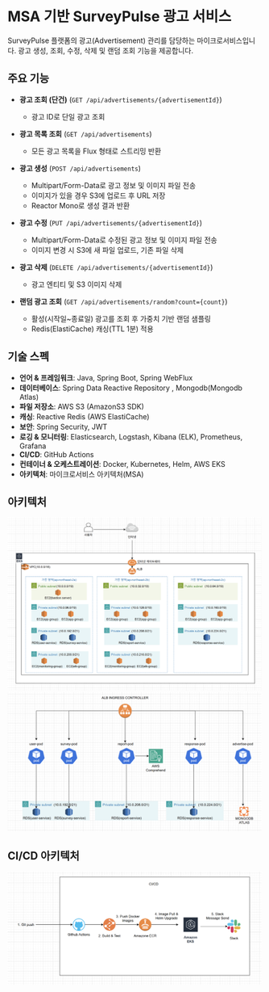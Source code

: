 # MSA 기반 SurveyPulse 광고 서비스

SurveyPulse 플랫폼의 광고(Advertisement) 관리를 담당하는 마이크로서비스입니다.
광고 생성, 조회, 수정, 삭제 및 랜덤 조회 기능을 제공합니다.

## 주요 기능

- **광고 조회 (단건)** (`GET /api/advertisements/{advertisementId}`)
  - 광고 ID로 단일 광고 조회

- **광고 목록 조회** (`GET /api/advertisements`)
  - 모든 광고 목록을 Flux 형태로 스트리밍 반환

- **광고 생성** (`POST /api/advertisements`)
  - Multipart/Form-Data로 광고 정보 및 이미지 파일 전송
  - 이미지가 있을 경우 S3에 업로드 후 URL 저장
  - Reactor Mono로 생성 결과 반환

- **광고 수정** (`PUT /api/advertisements/{advertisementId}`)
  - Multipart/Form-Data로 수정된 광고 정보 및 이미지 파일 전송
  - 이미지 변경 시 S3에 새 파일 업로드, 기존 파일 삭제

- **광고 삭제** (`DELETE /api/advertisements/{advertisementId}`)
  - 광고 엔티티 및 S3 이미지 삭제

- **랜덤 광고 조회** (`GET /api/advertisements/random?count={count}`)
  - 활성(시작일~종료일) 광고를 조회 후 가중치 기반 랜덤 샘플링
  - Redis(ElastiCache) 캐싱(TTL 1분) 적용

## 기술 스펙

- **언어 & 프레임워크**: Java, Spring Boot, Spring WebFlux
- **데이터베이스**: Spring Data Reactive Repository , Mongodb(Mongodb Atlas)
- **파일 저장소**: AWS S3 (AmazonS3 SDK)
- **캐싱**: Reactive Redis (AWS ElastiCache)
- **보안**: Spring Security, JWT
- **로깅 & 모니터링**: Elasticsearch, Logstash, Kibana (ELK), Prometheus, Grafana
- **CI/CD**: GitHub Actions
- **컨테이너 & 오케스트레이션**: Docker, Kubernetes, Helm, AWS EKS
- **아키텍처**: 마이크로서비스 아키텍처(MSA)


## 아키텍처

![서비스 아키텍처 다이어그램](https://github.com/SurveyPulse/user-service/blob/main/docs/images/aws-architecture.png)
![RDS 아키텍처 다이어그램](https://github.com/SurveyPulse/user-service/blob/main/docs/images/aws-rds-architecture.png)


## CI/CD 아키텍처
![CI/CD 파이프라인 다이어그램](https://github.com/SurveyPulse/user-service/blob/main/docs/images/cicd-architecture.png)